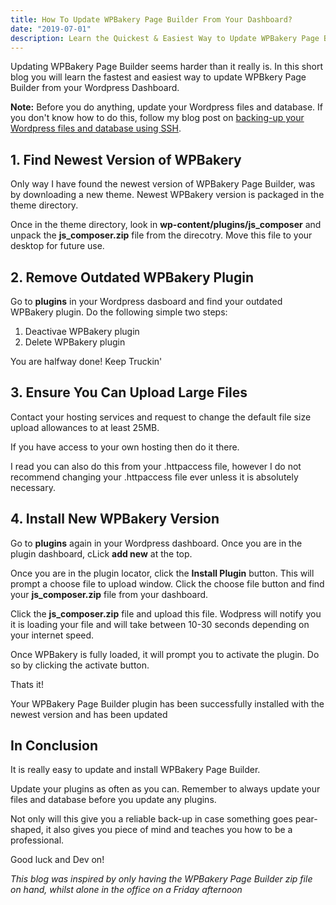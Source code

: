 ```yaml
---
title: How To Update WPBakery Page Builder From Your Dashboard?
date: "2019-07-01"
description: Learn the Quickest & Easiest Way to Update WPBakery Page Builder From Your Wordpress Admin. Start Updating Now! (5 Min Read)
---
```


Updating WPBakery Page Builder seems harder than it really is. In this short blog you will learn the fastest and easiest way to update WPBkery Page Builder from your Wordpress Dashboard. 

**Note:** Before you do anything, update your Wordpress files and database. If you don't know how to do this, follow my blog post on [backing-up your Wordpress files and database using SSH](/Back-Up-Wordpress-Files-&-Database-Using-SSH/). 

## 1. Find Newest Version of WPBakery

Only way I have found the newest version of WPBakery Page Builder, was by downloading a new theme. Newest WPBakery version is packaged in the theme directory. 

Once in the theme directory, look in **wp-content/plugins/js_composer** and unpack the **js_composer.zip** file from the direcotry. Move this file to your desktop for future use.

## 2. Remove Outdated WPBakery Plugin

Go to **plugins** in your Wordpress dasboard and find your outdated WPBakery plugin. Do the following simple two steps:

1. Deactivae WPBakery plugin
2. Delete WPBakery plugin

You are halfway done! Keep Truckin'

## 3. Ensure You Can Upload Large Files

Contact your hosting services and request to change the default file size upload allowances to at least 25MB. 

If you have access to your own hosting then do it there.

I read you can also do this from your .httpaccess file, however I do not recommend changing your .httpaccess file ever unless it is absolutely necessary. 

## 4. Install New WPBakery Version

Go to **plugins** again in your Wordpress dashboard. Once you are in the plugin dashboard, cLick **add new** at the top. 

Once you are in the plugin locator, click the **Install Plugin** button. This will prompt a choose file to upload window. Click the choose file button and find your **js_composer.zip** file from your dashboard. 

Click the **js_composer.zip** file and upload this file. Wodpress will notify you it is loading your file and will take between 10-30 seconds depending on your internet speed. 

Once WPBakery is fully loaded, it will prompt you to activate the plugin. Do so by clicking the activate button.

Thats it! 

Your WPBakery Page Builder plugin has been successfully installed with the newest version and has been updated

## In Conclusion

It is really easy to update and install WPBakery Page Builder. 

Update your plugins as often as you can. Remember to always update your files and database before you update any plugins. 

Not only will this give you a reliable back-up in case something goes pear-shaped, it also gives you piece of mind and teaches you how to be a professional. 

Good luck and Dev on!

_This blog was inspired by only having the WPBakery Page Builder zip file on hand, whilst alone in the office on a Friday afternoon_





